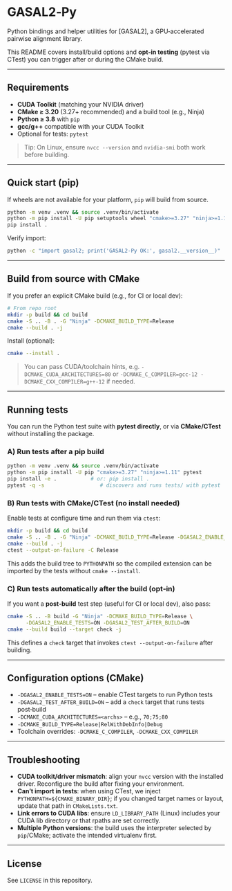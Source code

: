 # GASAL2‑Py

Python bindings and helper utilities for [GASAL2], a GPU‑accelerated pairwise alignment library.

This README covers install/build options and **opt‑in testing** (pytest via CTest) you can trigger after or during the CMake build.

---

## Requirements

- **CUDA Toolkit** (matching your NVIDIA driver)
- **CMake ≥ 3.20** (3.27+ recommended) and a build tool (e.g., Ninja)
- **Python ≥ 3.8** with `pip`
- **gcc/g++** compatible with your CUDA Toolkit
- Optional for tests: `pytest`

> Tip: On Linux, ensure `nvcc --version` and `nvidia-smi` both work before building.

---

## Quick start (pip)

If wheels are not available for your platform, `pip` will build from source.

```bash
python -m venv .venv && source .venv/bin/activate
python -m pip install -U pip setuptools wheel "cmake>=3.27" "ninja>=1.11"
pip install .
```

Verify import:

```bash
python -c "import gasal2; print('GASAL2-Py OK:', gasal2.__version__)"
```

---

## Build from source with CMake

If you prefer an explicit CMake build (e.g., for CI or local dev):

```bash
# From repo root
mkdir -p build && cd build
cmake -S .. -B . -G "Ninja" -DCMAKE_BUILD_TYPE=Release
cmake --build . -j
```

Install (optional):

```bash
cmake --install .
```

> You can pass CUDA/toolchain hints, e.g. `-DCMAKE_CUDA_ARCHITECTURES=80` or `-DCMAKE_C_COMPILER=gcc-12 -DCMAKE_CXX_COMPILER=g++-12` if needed.

---

## Running tests

You can run the Python test suite with **pytest directly**, or via **CMake/CTest** without installing the package.

### A) Run tests after a pip build

```bash
python -m venv .venv && source .venv/bin/activate
python -m pip install -U pip "cmake>=3.27" "ninja>=1.11" pytest
pip install -e .           # or: pip install .
pytest -q -s                  # discovers and runs tests/ with pytest
```

### B) Run tests with CMake/CTest (no install needed)

Enable tests at configure time and run them via `ctest`:

```bash
mkdir -p build && cd build
cmake -S .. -B . -G "Ninja" -DCMAKE_BUILD_TYPE=Release -DGASAL2_ENABLE_TESTS=ON
cmake --build . -j
ctest --output-on-failure -C Release
```

This adds the build tree to `PYTHONPATH` so the compiled extension can be imported by the tests without `cmake --install`.

### C) Run tests automatically after the build (opt‑in)

If you want a **post‑build** test step (useful for CI or local dev), also pass:

```bash
cmake -S .. -B build -G "Ninja" -DCMAKE_BUILD_TYPE=Release \
      -DGASAL2_ENABLE_TESTS=ON -DGASAL2_TEST_AFTER_BUILD=ON
cmake --build build --target check -j
```

This defines a `check` target that invokes `ctest --output-on-failure` after building.

---

## Configuration options (CMake)

- `-DGASAL2_ENABLE_TESTS=ON` – enable CTest targets to run Python tests
- `-DGASAL2_TEST_AFTER_BUILD=ON` – add a `check` target that runs tests post‑build
- `-DCMAKE_CUDA_ARCHITECTURES=<archs>` – e.g., `70;75;80`
- `-DCMAKE_BUILD_TYPE=Release|RelWithDebInfo|Debug`
- Toolchain overrides: `-DCMAKE_C_COMPILER`, `-DCMAKE_CXX_COMPILER`

---

## Troubleshooting

- **CUDA toolkit/driver mismatch**: align your `nvcc` version with the installed driver. Reconfigure the build after fixing your environment.
- **Can’t import in tests**: when using CTest, we inject `PYTHONPATH=${CMAKE_BINARY_DIR}`; if you changed target names or layout, update that path in `CMakeLists.txt`.
- **Link errors to CUDA libs**: ensure `LD_LIBRARY_PATH` (Linux) includes your CUDA lib directory or that rpaths are set correctly.
- **Multiple Python versions**: the build uses the interpreter selected by `pip`/CMake; activate the intended virtualenv first.

---

## License

See `LICENSE` in this repository.

